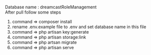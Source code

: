 Database name : dreamcastRoleManagement<br>
After pull follow some steps <br>
1. command => composer install<br>
2. rename .env.example file to .env and set database name in this file<br>
3. command => php artisan key:generate<br>
4. command => php artisan storage:link<br>
5. command => php artsan migrate<br>
6. command => php artisan serve<br>

